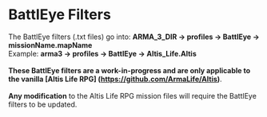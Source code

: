 BattlEye Filters
================
The BattlEye filters (.txt files) go into: <b>ARMA_3_DIR → profiles → BattlEye → missionName.mapName</b></br>
Example: <b>arma3 → profiles → BattlEye → Altis_Life.Altis</b></br></br>
<b>These BattlEye filters are a work-in-progress and are only applicable to the vanilla [Altis Life RPG] (https://github.com/ArmaLife/Altis)</b>.</br></br>
<b>Any modification</b> to the Altis Life RPG mission files will require the BattlEye filters to be updated.
